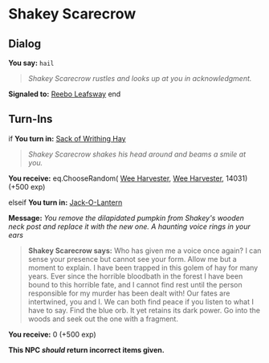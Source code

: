 # Shakey Scarecrow
## Dialog

**You say:** `hail`



>*Shakey Scarecrow rustles and looks up at you in acknowledgment.*


**Signaled to:**  [Reebo Leafsway](/npc/19052)
end

## Turn-Ins




if **You turn in:** [Sack of Writhing Hay](/item/14321)


>*Shakey Scarecrow shakes his head around and beams a smile at you.*


 **You receive:** eq.ChooseRandom( [Wee Harvester](/item/13980),  [Wee Harvester](/item/13980), 14031) (+500 exp)

elseif **You turn in:** [Jack-O-Lantern](/item/11139)


**Message:** <span class="text-warning">*You remove the dilapidated pumpkin from Shakey's wooden neck post and replace it with the new one. A haunting voice rings in your ears*</span>


>**Shakey Scarecrow says:** Who has given me a voice once again? I can sense your presence but cannot see your form. Allow me but a moment to explain. I have been trapped in this golem of hay for many years. Ever since the horrible bloodbath in the forest I have been bound to this horrible fate, and I cannot find rest until the person responsible for my murder has been dealt with! Our fates are intertwined, you and I. We can both find peace if you listen to what I have to say. Find the blue orb. It yet retains its dark power. Go into the woods and seek out the one with a fragment.


 **You receive:** 0 (+500 exp)

**This NPC *should* return incorrect items given.**
